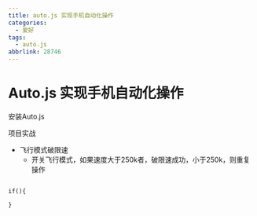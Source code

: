 ```yaml
---
title: auto.js 实现手机自动化操作
categories:
  - 爱好
tags:
  - auto.js
abbrlink: 28746
---
```


# Auto.js 实现手机自动化操作

安装Auto.js











项目实战

- 飞行模式破限速
	- 开关飞行模式，如果速度大于250k者，破限速成功，小于250k，则重复操作

```

if(){

}
```

